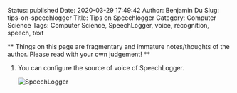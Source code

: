 Status: published
Date: 2020-03-29 17:49:42
Author: Benjamin Du
Slug: tips-on-speechlogger
Title: Tips on Speechlogger
Category: Computer Science
Tags: Computer Science, SpeechLogger, voice, recognition, speech, text

**
Things on this page are fragmentary and immature notes/thoughts of the author.
Please read with your own judgement!
**


1. You can configure the source of voice of SpeechLogger.

    ![SpeechLogger](https://user-images.githubusercontent.com/824507/77865965-ca145100-71e5-11ea-9aa6-20f31ade5534.png)